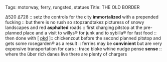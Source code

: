 Tags: motorway, ferry, rungsted, statues
Title: THE OLD BORDER
  
Δ520 Δ728 :: setz the controls for the city **immortalized** with a prepended fucking :: but there is no rush so stopzandtakez picturess of snowy landscapes and red **asphalted** roads :: first charging pitstop at the pre-planned place and a visit to willys® for junk and to sybilla® for fast food :: then done with [ [pkd](https://www.everand.com/book/623620912) ]:: chickenzout before the second planned pitstop and gets some rosegarden® as a result :: ferries may be **convinient** but are very expensive transportation for cars :: trace bloke whine nudge pense **sense** :: where the über rich danes live there are plenty of chargers  
